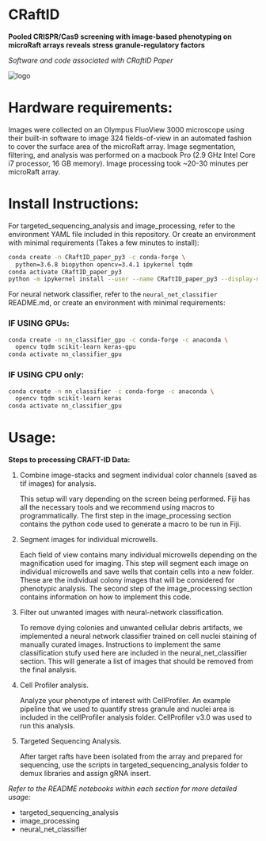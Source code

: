 # CRaftID

**Pooled CRISPR/Cas9 screening with image-based phenotyping on microRaft arrays reveals stress granule-regulatory factors**

*Software and code associated with CRaftID Paper*

![logo](https://github.com/YeoLab/CRaftID/blob/master/logo/monkeerows_foremily.gif)


# Hardware requirements:

Images were collected on an Olympus FluoView 3000 microscope using their built-in software to image 324 fields-of-view in an automated fashion to cover the surface area of the microRaft array. Image segmentation, filtering, and analysis was performed on a macbook Pro (2.9 GHz Intel Core i7 processor, 16 GB memory). Image processing took ~20-30 minutes per microRaft array.

# Install Instructions:

For targeted_sequencing_analysis and image_processing, refer to the environment YAML file included in this repository. Or create an environment with minimal requirements (Takes a few minutes to install):
```bash
conda create -n CRaftID_paper_py3 -c conda-forge \
  python=3.6.8 biopython opencv=3.4.1 ipykernel tqdm
conda activate CRaftID_paper_py3
python -m ipykernel install --user --name CRaftID_paper_py3 --display-name "CRaftID"
```
For neural network classifier, refer to the ```neural_net_classifier``` README.md, or create an environment with minimal requirements:
### IF USING GPUs:
```bash
conda create -n nn_classifier_gpu -c conda-forge -c anaconda \
  opencv tqdm scikit-learn keras-gpu
conda activate nn_classifier_gpu
```
### IF USING CPU only:
```bash
conda create -n nn_classifier -c conda-forge -c anaconda \
  opencv tqdm scikit-learn keras
conda activate nn_classifier_gpu
```

# Usage:

**Steps to processing CRAFT-ID Data:**

1) Combine image-stacks and segment individual color channels (saved as tif images) for analysis. 

      This setup will vary depending on the screen being performed. Fiji has all the necessary tools and we recommend using macros to programmatically. The first step in the image_processing section contains the python code used to generate a macro to be run in Fiji.
      
2)  Segment images for individual microwells. 

    Each field of view contains many individual microwells depending on the magnification used for imaging. This step will segment each image on individual microwells and save wells that contain cells into a new folder. These are the individual colony images that will be considered for phenotypic analysis. The second step of the image_processing section contains information on how to implement this code. 
    
3)  Filter out unwanted images with neural-network classification. 

    To remove dying colonies and unwanted cellular debris artifacts, we implemented a neural network classifier trained on cell nuclei staining of manually curated images. Instructions to implement the same classification stufy used here are included in the neural_net_classifier section. This will generate a list of images that should be removed from the final analysis. 
    
4) Cell Profiler analysis. 

    Analyze your phenotype of interest with CellProfiler. An example pipeline that we used to quantify stress granule and nuclei area is included in the cellProfiler analysis folder. CellProfiler v3.0 was used to run this analysis. 
    
5) Targeted Sequencing Analysis.

    After target rafts have been isolated from the array and prepared for sequencing, use the scripts in targeted_sequencing_analysis folder to demux libraries and assign gRNA insert. 
      

*Refer to the README notebooks within each section for more detailed usage:*
- targeted_sequencing_analysis
- image_processing
- neural_net_classifier
